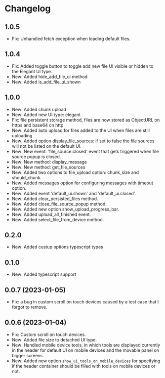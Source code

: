 # Changelog

## 1.0.5

- Fix: Unhandled fetch exception when loading default files.

## 1.0.4

- Fix: Added toggle button to toggle add new file UI visible or hidden to the Elegant UI type.
- New: Added hide_add_file_ui method
- New: Added is_add_file_ui_shown

## 1.0.0

- New: Added chunk upload
- New: Added new UI type: elegant
- Fix: file persistent storage method, files are now stored as ObjectURL on https and base64 on http
- New: Added auto upload for files added to the UI when files are still uploading
- New: Added option display_file_sources: if set to false the file sources will not be listed on the default UI.
- New: New event: 'file_source.closed' event that gets triggered when file source popup is closed.
- New: New method: display_message
- New: New method: get_file_sources
- New: Added two options to file_upload option: chunk_size and should_chunk.
- New: Added messages option for configuring messages with timeout option.
- New: Added event 'default_ui.shown' and 'default_ui.closed'.
- New: Added clear_persisted_files method.
- New: Added close_file_source_popup method.
- New: Added new option show_upload_progress_bar.
- New: Added upload_all_finished event.
- New: Added select_file_from_device method.

## 0.2.0

- New: Added custup options typescript types

## 0.1.0

- New: Added typescript support

## 0.0.7 (2023-01-05)

- Fix: a bug in custom scroll on touch devices caused by a test case that I forgot to remove.

## 0.0.6 (2023-01-04)

- Fix: Custom scroll on touch devices.
- New: Added file size to detached UI type.
- New: Handled mobile device tools, in which tools are displayed currently in the header for default UI on mobile devices and the movable panel on bigger screens.
- New: Added new option `show_ui_tools_on_mobile_devices` for specifying if the header container should be filled with tools on mobile devices or not.
